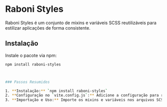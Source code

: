 # Raboni Styles

Raboni Styles é um conjunto de mixins e variáveis SCSS reutilizáveis para estilizar aplicações de forma consistente.

## Instalação

Instale o pacote via npm:

```bash
npm install raboni-styles



### Passos Resumidos

1. **Instalação:** `npm install raboni-styles`
2. **Configuração no `vite.config.js`:** Adicione a configuração para resolver os módulos e importar o SCSS.
3. **Importação e Uso:** Importe os mixins e variáveis nos arquivos SCSS conforme necessário.

